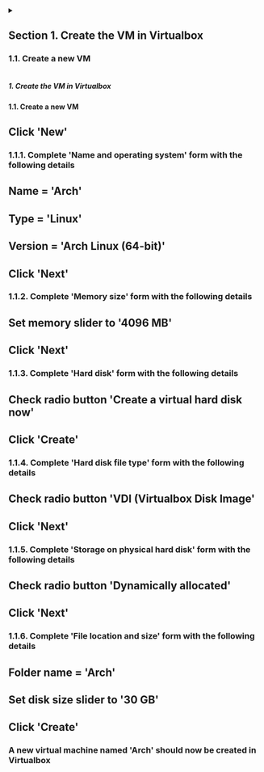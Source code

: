 <details>
  <summary>
    <h2>Section 1. Create the VM in Virtualbox</h2>
    <h3>1.1. Create a new VM</h3>
      
   
   </summary>
<p>test</p>

</details>
















##### 1. Create the VM in Virtualbox
#### 1.1. Create a new VM
## Click 'New'
### 1.1.1. Complete 'Name and operating system' form with the following details
## Name = 'Arch'
## Type = 'Linux'
## Version = 'Arch Linux (64-bit)'
## Click 'Next'
### 1.1.2. Complete 'Memory size' form with the following details
## Set memory slider to '4096 MB'
## Click 'Next'
### 1.1.3. Complete 'Hard disk' form with the following details
## Check radio button 'Create a virtual hard disk now'
## Click 'Create'
### 1.1.4. Complete 'Hard disk file type' form with the following details
## Check radio button 'VDI (Virtualbox Disk Image'
## Click 'Next'
### 1.1.5. Complete 'Storage on physical hard disk' form with the following details
## Check radio button 'Dynamically allocated'
## Click 'Next'
### 1.1.6. Complete 'File location and size' form with the following details
## Folder name = 'Arch'
## Set disk size slider to '30 GB'
## Click 'Create'
### A new virtual machine named 'Arch' should now be created in Virtualbox
